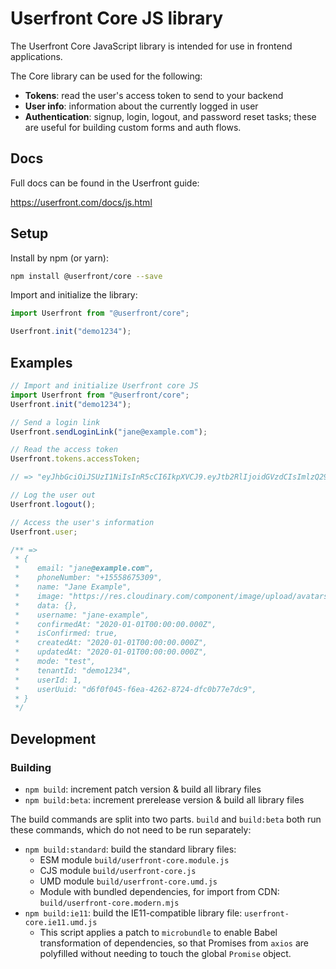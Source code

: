 # Userfront Core JS library

The Userfront Core JavaScript library is intended for use in frontend applications.

The Core library can be used for the following:

- **Tokens**: read the user's access token to send to your backend
- **User info**: information about the currently logged in user
- **Authentication**: signup, login, logout, and password reset tasks; these are useful for building custom forms and auth flows.

## Docs

Full docs can be found in the Userfront guide:

https://userfront.com/docs/js.html

## Setup

Install by npm (or yarn):

```sh
npm install @userfront/core --save
```

Import and initialize the library:

```js
import Userfront from "@userfront/core";

Userfront.init("demo1234");
```

## Examples

```js
// Import and initialize Userfront core JS
import Userfront from "@userfront/core";
Userfront.init("demo1234");

// Send a login link
Userfront.sendLoginLink("jane@example.com");

// Read the access token
Userfront.tokens.accessToken;

// => "eyJhbGciOiJSUzI1NiIsInR5cCI6IkpXVCJ9.eyJtb2RlIjoidGVzdCIsImlzQ29uZmlybWVkIjp0cnVlLCJ1c2VySWQiOjEsInVzZXJVdWlkIjoiZDAwNTlmN2UtYzU0OS00NmYzLWEzYTMtOGEwNDY0MDkzZmMyIiwidGVuYW50SWQiOiJwOW55OGJkaiIsInNlc3Npb25JZCI6IjRlZjBlMjdjLTI1NDAtNDIzOS05YTJiLWRkZjgyZjE3YmExYiIsImF1dGhvcml6YXRpb24iOnsicDlueThiZGoiOnsidGVuYW50SWQiOiJwOW55OGJkaiIsIm5hbWUiOiJVc2VyZnJvbnQiLCJyb2xlcyI6WyJhZG1pbiJdLCJwZXJtaXNzaW9ucyI6W119fSwiaWF0IjoxNjE3MTQ4MDY3LCJleHAiOjE2MTk3NDAwNjd9.gYz4wxPHLY6PNp8KPEyIjLZ8QzG3-NFJGPitginuLaU"

// Log the user out
Userfront.logout();

// Access the user's information
Userfront.user;

/** =>
 * {
 *    email: "jane@example.com",
 *    phoneNumber: "+15558675309",
 *    name: "Jane Example",
 *    image: "https://res.cloudinary.com/component/image/upload/avatars/avatar-plain-9.png",
 *    data: {},
 *    username: "jane-example",
 *    confirmedAt: "2020-01-01T00:00:00.000Z",
 *    isConfirmed: true,
 *    createdAt: "2020-01-01T00:00:00.000Z",
 *    updatedAt: "2020-01-01T00:00:00.000Z",
 *    mode: "test",
 *    tenantId: "demo1234",
 *    userId: 1,
 *    userUuid: "d6f0f045-f6ea-4262-8724-dfc0b77e7dc9",
 * }
 */
```

## Development

### Building

- `npm build`: increment patch version & build all library files
- `npm build:beta`: increment prerelease version & build all library files

The build commands are split into two parts. `build` and `build:beta` both run these commands, which do not need to be run separately:

- `npm build:standard`: build the standard library files:
  - ESM module `build/userfront-core.module.js`
  - CJS module `build/userfront-core.js`
  - UMD module `build/userfront-core.umd.js`
  - Module with bundled dependencies, for import from CDN: `build/userfront-core.modern.mjs`
- `npm build:ie11`: build the IE11-compatible library file: `userfront-core.ie11.umd.js`
  - This script applies a patch to `microbundle` to enable Babel transformation of dependencies, so that Promises from `axios` are polyfilled without needing to touch the global `Promise` object.